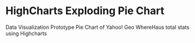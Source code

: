 # HighCharts Exploding Pie Chart

Data Visualization Prototype Pie Chart of Yahoo! Geo WhereHaus total stats using Highcharts
